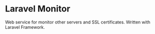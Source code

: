 # Laravel Monitor

Web service for monitor other servers and SSL certificates. Written with Laravel Framework.
